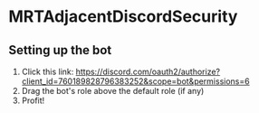 # MRTAdjacentDiscordSecurity

## Setting up the bot

1. Click this link: https://discord.com/oauth2/authorize?client_id=760189828796383252&scope=bot&permissions=6
1. Drag the bot's role above the default role (if any)
1. Profit!
